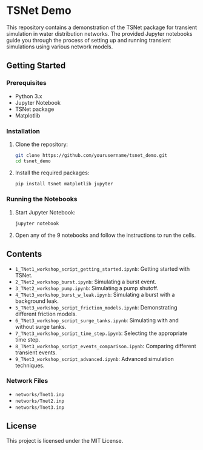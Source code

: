# TSNet Demo

This repository contains a demonstration of the TSNet package for transient simulation in water distribution networks. The provided Jupyter notebooks guide you through the process of setting up and running transient simulations using various network models.

## Getting Started

### Prerequisites

- Python 3.x
- Jupyter Notebook
- TSNet package
- Matplotlib

### Installation

1. Clone the repository:
    ```sh
    git clone https://github.com/yourusername/tsnet_demo.git
    cd tsnet_demo
    ```

2. Install the required packages:
    ```sh
    pip install tsnet matplotlib jupyter
    ```

### Running the Notebooks

1. Start Jupyter Notebook:
    ```sh
    jupyter notebook
    ```

2. Open any of the 9 notebooks and follow the instructions to run the cells.

## Contents

- `1_TNet1_workshop_script_getting_started.ipynb`: Getting started with TSNet.
- `2_TNet2_workshop_burst.ipynb`: Simulating a burst event.
- `3_TNet2_workshop_pump.ipynb`: Simulating a pump shutoff.
- `4_TNet3_workshop_burst_w_leak.ipynb`: Simulating a burst with a background leak.
- `5_TNet3_workshop_script_friction_models.ipynb`: Demonstrating different friction models.
- `6_TNet3_workshop_script_surge_tanks.ipynb`: Simulating with and without surge tanks.
- `7_TNet3_workshop_script_time_step.ipynb`: Selecting the appropriate time step.
- `8_TNet3_workshop_script_events_comparison.ipynb`: Comparing different transient events.
- `9_TNet3_workshop_script_advanced.ipynb`: Advanced simulation techniques.

### Network Files

- `networks/Tnet1.inp`
- `networks/Tnet2.inp`
- `networks/Tnet3.inp`

## License

This project is licensed under the MIT License.
